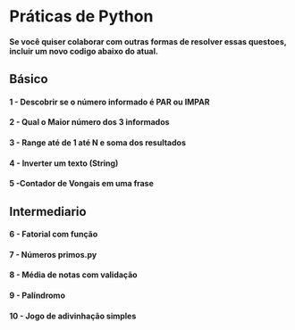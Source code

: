# Práticas de Python

#### Se você quiser colaborar com outras formas de resolver essas questoes, incluir um novo codigo abaixo do atual.

## Básico

#### 1 - Descobrir se o número informado é PAR ou IMPAR
#### 2 - Qual o Maior número dos 3 informados
#### 3 - Range até de 1 até N e soma dos resultados
#### 4 - Inverter um texto (String)
#### 5 -Contador de Vongais em uma frase

## Intermediario

#### 6 - Fatorial com função
#### 7 - Números primos.py
#### 8 - Média de notas com validação
#### 9 - Palíndromo
#### 10 - Jogo de adivinhação simples

